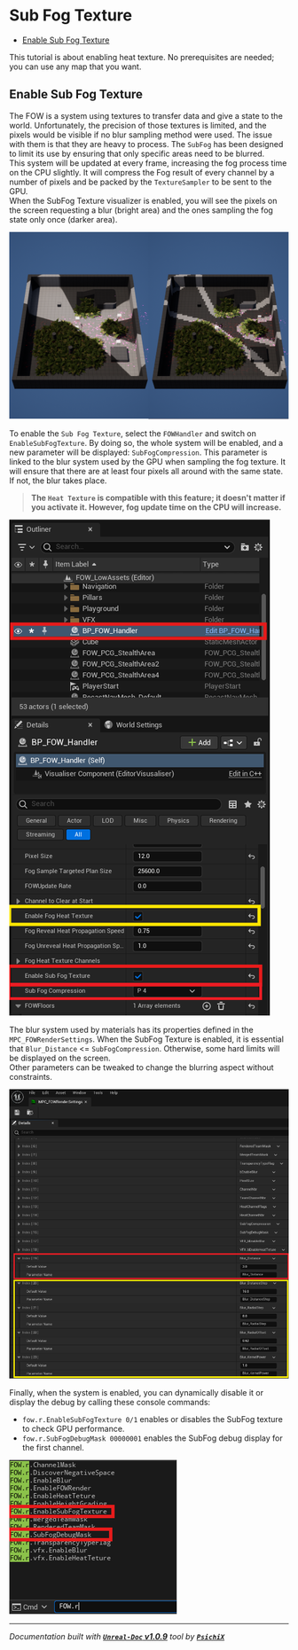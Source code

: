# Sub Fog Texture

- [Enable Sub Fog Texture](#enable-sub-fog-texture)

This tutorial is about enabling heat texture. No prerequisites are needed; you can use any map that you want.

## Enable Sub Fog Texture

The FOW is a system using textures to transfer data and give a state to the world. Unfortunately, the precision of those textures is limited,
and the pixels would be visible if no blur sampling method were used. The issue with them is that they are heavy to process. The `SubFog` has
been designed to limit its use by ensuring that only specific areas need to be blurred.<br/>
This system will be updated at every frame, increasing the fog process time on the CPU slightly. It will compress the Fog result of every channel
by a number of pixels and be packed by the `TextureSampler` to be sent to the GPU.<br/>
When the SubFog Texture visualizer is enabled, you will see the pixels on the screen requesting a blur (bright area) and the ones sampling the
fog state only once (darker area).

![SubFogTexturePictures](../../../assets/Tutorial/Rendering/SubFogTexture/0_0_EnablingSubFogTexture.png)

To enable the `Sub Fog Texture`, select the `FOWHandler` and switch on `EnableSubFogTexture`. By doing so, the whole system will be enabled, and
a new parameter will be displayed: `SubFogCompression`. This parameter is linked to the blur system used by the GPU when sampling the fog texture.
It will ensure that there are at least four pixels all around with the same state. If not, the blur takes place.

> **The `Heat Texture` is compatible with this feature; it doesn't matter if you activate it. However, fog update time on the CPU will increase.<br />**

![SubFogTexturePictures](../../../assets/Tutorial/Rendering/SubFogTexture/1_EnableSubFogTexture.png)

The blur system used by materials has its properties defined in the `MPC_FOWRenderSettings`. When the SubFog Texture is enabled, it is essential
that `Blur_Distance` <= `SubFogCompression`. Otherwise, some hard limits will be displayed on the screen.<br/>
Other parameters can be tweaked to change the blurring aspect without constraints.

![SubFogTexturePictures](../../../assets/Tutorial/Rendering/SubFogTexture/2_BlurDistanceParameter.png)

Finally, when the system is enabled, you can dynamically disable it or display the debug by calling these console commands:
- `fow.r.EnableSubFogTexture 0/1` enables or disables the SubFog texture to check GPU performance.
- `fow.r.SubFogDebugMask 00000001` enables the SubFog debug display for the first channel.

![SubFogTexturePictures](../../../assets/Tutorial/Rendering/SubFogTexture/3_ToggleBlurCVar.png)

---
_Documentation built with [**`Unreal-Doc` v1.0.9**](https://github.com/PsichiX/unreal-doc) tool by [**`PsichiX`**](https://github.com/PsichiX)_